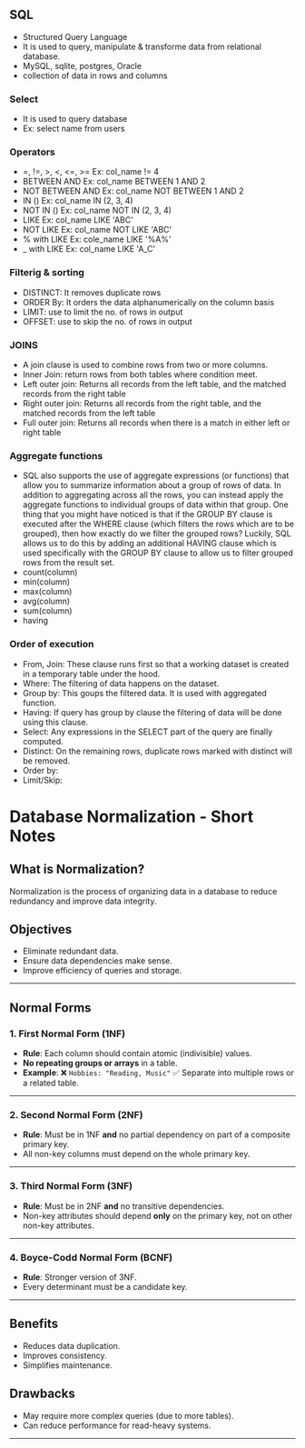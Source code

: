 ## SQL
- Structured Query Language
- It is used to query, manipulate & transforme data from relational database.
- MySQL, sqlite, postgres, Oracle
- collection of data in rows and columns

### Select
- It is used to query database
- Ex: select name from users

### Operators
- =, !=, >, <, <=, >= Ex: col_name != 4
- BETWEEN AND Ex: col_name BETWEEN 1 AND 2
- NOT BETWEEN AND Ex: col_name NOT BETWEEN 1 AND 2
- IN () Ex: col_name IN (2, 3, 4)
- NOT IN () Ex: col_name NOT IN (2, 3, 4)
- LIKE Ex: col_name LIKE 'ABC'
- NOT LIKE Ex: col_name NOT LIKE 'ABC'
- % with LIKE Ex: cole_name LIKE '%A%'
- _ with LIKE Ex: col_name LIKE 'A_C'

### Filterig & sorting
- DISTINCT: It removes duplicate rows
- ORDER By: It orders the data alphanumerically on the column basis
- LIMIT: use to limit the no. of rows in output
- OFFSET: use to skip the no. of rows in output

### JOINS
- A join clause is used to combine rows from two or more columns.
- Inner Join: return rows from both tables where condition meet.
- Left outer join: Returns all records from the left table, and the matched records from the right table
- Right outer join: Returns all records from the right table, and the matched records from the left table
- Full outer join: Returns all records when there is a match in either left or right table

### Aggregate functions
- SQL also supports the use of aggregate expressions (or functions) that allow you to summarize information about a group of rows of data. In addition to aggregating across all the rows, you can instead apply the aggregate functions to individual groups of data within that group. One thing that you might have noticed is that if the GROUP BY clause is executed after the WHERE clause (which filters the rows which are to be grouped), then how exactly do we filter the grouped rows?
Luckily, SQL allows us to do this by adding an additional HAVING clause which is used specifically with the GROUP BY clause to allow us to filter grouped rows from the result set.
- count(column)
- min(column)
- max(column)
- avg(column)
- sum(column)
- having

### Order of execution
- From, Join: These clause runs first so that a working dataset is created in a temporary table under the hood.
- Where: The filtering of data happens on the dataset.
- Group by: This goups the filtered data. It is used with aggregated function.
- Having: If query has group by clause the filtering of data will be done using this clause.
- Select: Any expressions in the SELECT part of the query are finally computed.
- Distinct: On the remaining rows, duplicate rows marked with distinct will be removed.
- Order by: 
- Limit/Skip: 


# Database Normalization - Short Notes

## What is Normalization?
Normalization is the process of organizing data in a database to reduce redundancy and improve data integrity.

## Objectives
- Eliminate redundant data.
- Ensure data dependencies make sense.
- Improve efficiency of queries and storage.

---

## Normal Forms

### 1. First Normal Form (1NF)
- **Rule**: Each column should contain atomic (indivisible) values.
- **No repeating groups or arrays** in a table.
- **Example**:
  ❌ `Hobbies: "Reading, Music"`
  ✅ Separate into multiple rows or a related table.

---

### 2. Second Normal Form (2NF)
- **Rule**: Must be in 1NF **and** no partial dependency on part of a composite primary key.
- All non-key columns must depend on the whole primary key.

---

### 3. Third Normal Form (3NF)
- **Rule**: Must be in 2NF **and** no transitive dependencies.
- Non-key attributes should depend **only** on the primary key, not on other non-key attributes.

---

### 4. Boyce-Codd Normal Form (BCNF)
- **Rule**: Stronger version of 3NF.
- Every determinant must be a candidate key.

---

## Benefits
- Reduces data duplication.
- Improves consistency.
- Simplifies maintenance.

## Drawbacks
- May require more complex queries (due to more tables).
- Can reduce performance for read-heavy systems.

---
